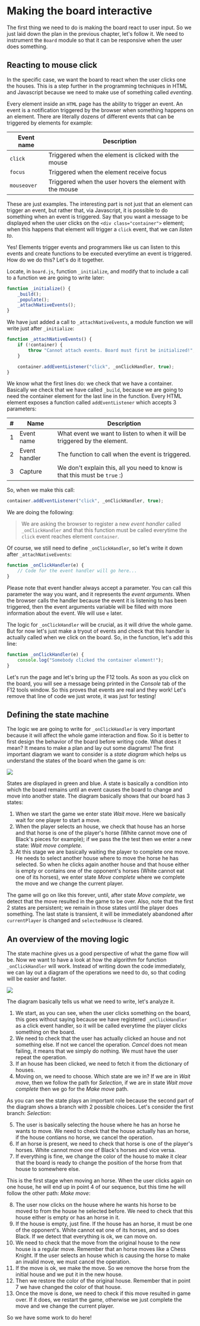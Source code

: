 # Making the board interactive

The first thing we need to do is making the board react to user input. So we just laid down the plan in the previous chapter, let's follow it. We need to instrument the `Board` module so that it can be responsive when the user does something.

## Reacting to mouse click
In the specific case, we want the board to react when the user clicks one the houses. This is a step further in the programming techniques in HTML and Javascript because we need to make use of something called _eventing_.

Every element inside an `HTML` page has the ability to trigger an event. An event is a notification triggered by the browser when something happens on an element. There are literally dozens of different events that can be triggered by elements for example:

| Event name  | Description                                               |
|-------------|-----------------------------------------------------------|
| `click`     | Triggered when the element is clicked with the mouse      |
| `focus`     | Triggered when the element receive focus                  |
| `mouseover` | Triggered when the user hovers the element with the mouse |

These are just examples. The interesting part is not just that an element can trigger an event, but rather that, via Javascript, it is possible to do something when an event is triggered. Say that you want a message to be displayed when the user clicks on the `<div class="container">` element; when this happens that element will trigger a `click` event, that we can _listen to_.

Yes! Elements trigger events and programmers like us can listen to this events and create functions to be executed everytime an event is triggered. How do we do this? Let's do it together.

Locate, in `board.js`, function `_initialize`, and modify that to include a call to a function we are going to write later:

```javascript
function _initialize() {
    _build();
    _populate();
    _attachNativeEvents();
}
```

We have just added a call to `_attachNativeEvents`, a module function we will write just after `_initialize`:

```javascript
function _attachNativeEvents() {
    if (!container) {
        throw "Cannot attach events. Board must first be initialized!";
    }

    container.addEventListener("click", _onClickHandler, true);
}
```

We know what the first lines do: we check that we have a container. Basically we check that we have called `_build`, because we are going to need the container element for the last line in the function. Every HTML element exposes a function called `addEventListener` which accepts 3 parameters:

| # | Name          | Description                                                                                       |
|---|---------------|---------------------------------------------------------------------------------------------------|
| 1 | Event name    | What event we want to listen to when it will be triggered by the element.                         |
| 2 | Event handler | The function to call when the event is triggered.                                                 |
| 3 | Capture       | We don't explain this, all you need to know is that this must be `true` :)                        |

So, when we make this call:

```javascript
container.addEventListener("click", _onClickHandler, true);
```

We are doing the following:

> We are asking the browser to register a new _event handler_ called `_onClickHandler` and that this function must be called everytime the `click` event reaches element `container`.

Of course, we still need to define `_onClickHandler`, so let's write it down after `_attachNativeEvents`:

```javascript
function _onClickHandler(e) {
    // Code for the event handler will go here...
}
```

Please note that event handler always accept a parameter. You can call this parameter the way you want, and it represents the _event arguments_. When the browser calls the handler because the event it is listening to has been triggered, then the event arguments variable will be filled with more information about the event. We will use `e` later.

The logic for `_onClickHandler` will be crucial, as it will drive the whole game. But for now let's just make a tryout of events and check that this handler is actually called when we click on the board. So, in the function, let's add this line:

```javascript
function _onClickHandler(e) {
    console.log("Somebody clicked the container element!");
}
```

Let's run the page and let's bring up the F12 tools. As soon as you click on the board, you will see a message being printed in the _Console_ tab of the F12 tools window. So this proves that events are real and they work! Let's remove that line of code we just wrote, it was just for testing!

## Defining the state machine
The logic we are going to write for `_onClickHandler` is very important because it will affect the whole game interaction and flow. So it is better to first design the behavior of the board before writing code. What does it mean? It means to make a plan and lay out some diagrams! The first important diagram we want to consider is a _state diagram_ which helps us understand the states of the board when the game is on:

![](/assets/diagrams-state.png)

States are displayed in green and blue. A state is basically a condition into which the board remains until an event causes the board to change and move into another state. The diagram basically shows that our board has 3 states:

1. When we start the game we enter state _Wait move_. Here we basically wait for one player to start a move.
2. When the player selects an house, we check that house has an horse and that horse is one of the player's horse (White cannot move one of Black's pieces for example); if we pass the the test then we enter a new state: _Wait move complete_.
3. At this stage we are basically waiting the player to complete one move. He needs to select another house where to move the horse he has selected. So when he clicks again another house and that house either is empty or contains one of the opponent's horses (White cannot eat one of its horses), we enter state _Move complete_ where we complete the move and we change the current player.

The game will go on like this forever, until, after state _Move complete_, we detect that the move resulted in the game to be over. Also, note that the first 2 states are persistent; we remain in those states until the player does something. The last state is transient, it will be immediately abandoned after `currentPlayer` is changed and `selectedHouse` is cleared.

## An overview of the moving logic
The state machine gives us a good perspective of what the game flow will be. Now we want to have a look at how the algorithm for function `_onClickHandler` will work. Instead of writing down the code immediately, we can lay out a diagram of the operations we need to do, so that coding will be easier and faster.

![](/assets/diagrams-activity.png)

The diagram basically tells us what we need to write, let's analyze it.

1. We start, as you can see, when the user clicks something on the board, this goes without saying because we have registered `_onClickHandler` as a click event handler, so it will be called everytime the player clicks something on the board.
2. We need to check that the user has actually clicked an house and not something else. If not we cancel the operation. _Cancel_ does not mean failing, it means that we simply do nothing. We must have the user repeat the operation.
3. If an house has been clicked, we need to fetch it from the dictionary of houses.
4. Moving on, we need to choose. Which state are we in? If we are in _Wait move_, then we follow the path for _Selection_, if we are in state _Wait move complete_ then we go for the _Make move_ path.

As you can see the state plays an important role because the second part of the diagram shows a branch with 2 possible choices. Let's consider the first branch: _Selection_:

5. The user is basically selecting the house where he has an horse he wants to move. We need to check that the house actually has an horse, if the house contians no horse, we cancel the operation.
6. If an horse is present, we need to check that horse is one of the player's horses. White cannot move one of Black's horses and vice versa.
7. If everything is fine, we change the color of the house to make it clear that the board is ready to change the position of the horse from that house to somewhere else.

This is the first stage when moving an horse. When the user clicks again on one house, he will end up in point 4 of our sequence, but this time he will follow the other path: _Make move_:

8. The user now clicks on the house where he wants his horse to be moved to from the house he selected before. We need to check that this house either is empty or has an horse in it.
9. If the house is empty, just fine. If the house has an horse, it must be one of the opponent's. White cannot eat one of its horses, and so does Black. If we detect that everything is ok, we can move on.
10. We need to check that the move from the original house to the new house is a regular move. Remember that an horse moves like a Chess Knight. If the user selects an house which is causing the horse to make an invalid move, we must cancel the operation.
11. If the move is ok, we make the move. So we remove the horse from the initial house and we put it in the new house.
12. Then we restore the color of the original house. Remember that in point 7 we have changed the color of that house.
13. Once the move is done, we need to check if this move resulted in game over. If it does, we restart the game, otherwise we just complete the move and we change the current player.

So we have some work to do here!
